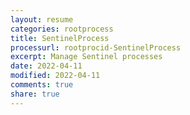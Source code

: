 ```yaml
---
layout: resume
categories: rootprocess
title: SentinelProcess
processurl: rootprocid-SentinelProcess
excerpt: Manage Sentinel processes
date: 2022-04-11
modified: 2022-04-11
comments: true
share: true
---
```


